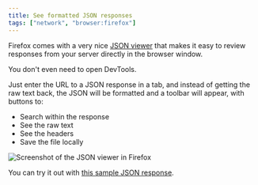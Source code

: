 ```yaml
---
title: See formatted JSON responses
tags: ["network", "browser:firefox"]
---
```

Firefox comes with a very nice [JSON viewer](https://developer.mozilla.org/en-US/docs/Tools/JSON_viewer) that makes it easy to review responses from your server directly in the browser window.

You don't even need to open DevTools.

Just enter the URL to a JSON response in a tab, and instead of getting the raw text back, the JSON will be formatted and a toolbar will appear, with buttons to:

* Search within the response
* See the raw text
* See the headers
* Save the file locally

![Screenshot of the JSON viewer in Firefox](/assets/img/see-json-responses.png)

You can try it out with [this sample JSON response](https://jsonplaceholder.typicode.com/posts/1/comments).
